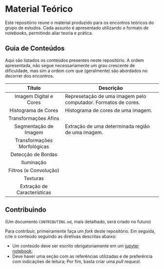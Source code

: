 # Material Teórico
Este repositório reune o material produzido para os encontros teóricos do grupo de estudos. Cada assunto é apresentado utilizando o formato de *notebooks*, permitindo aliar teoria e prática.

## Guia de Conteúdos
Aqui são listados os conteúdos presentes neste repositório. A ordem apresentada, não segue necessariamente um grau crescente de dificuldade, mas sim a ordem com que (geralmente) são abordados no decorrer dos encontros.

|            Título           | Descrição                                                      |
|:---------------------------:|----------------------------------------------------------------|
| Imagem Digital e Cores      | Represetação de uma imagem pelo computador. Formatos de cores. |
| Histograma de Cores         | Histograma de cores de uma imagem.                             |
| Transformações Afins        |                                                                |
| Segmentação de Imagem       | Extração de uma determinada região de uma imagem.              |
| Transformações Morfológicas |                                                                |
| Detecção de Bordas          |                                                                |
| Iluminação                  |                                                                |
| Filtros (e Convolução)      |                                                                |
| Texturas                    |                                                                |
| Extração de Características |                                                                |

## Contribuindo
(Um documento `CONTRIBUTING.md`, mais detalhado, será criado no futuro)

Para contribuir, primeiramente faça um *fork* deste repositório. Em seguida, crie o conteúdo seguindo as diretivas descritas abaixo:
- Um conteúdo deve ser escrito obrigatoriamente em um [jupyter notebook](https://jupyter.org/);
- Deve haver uma seção com as referências utilizadas e de preferência com indicações de leitura;
Por fim, basta criar uma *pull request*.
